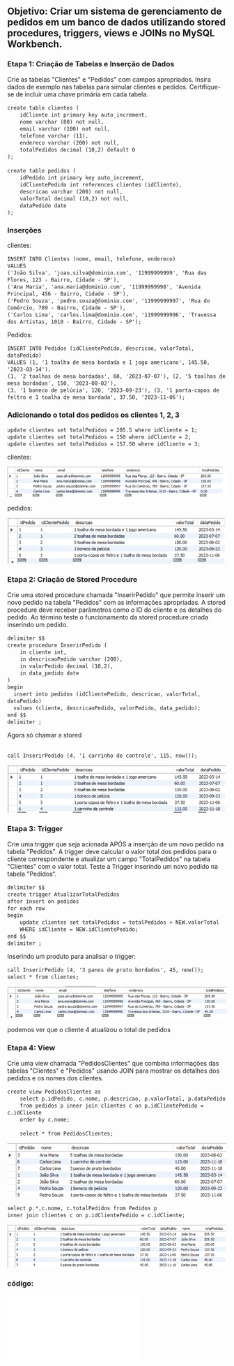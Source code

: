 ## Objetivo: Criar um sistema de gerenciamento de pedidos em um banco de dados utilizando stored procedures, triggers, views e JOINs no MySQL Workbench.

### Etapa 1: Criação de Tabelas e Inserção de Dados

Crie as tabelas "Clientes" e "Pedidos" com campos apropriados. Insira dados de exemplo nas tabelas para simular clientes e pedidos. Certifique-se de incluir uma chave primária em cada tabela.

```mysql
create table clientes (
    idCliente int primary key auto_increment,
    nome varchar (80) not null,
    email varchar (100) not null,
    telefone varchar (11),
    endereco varchar (200) not null,
    totalPedidos decimal (10,2) default 0
);

create table pedidos (
    idPedido int primary key auto_increment,
    idClientePedido int references clientes (idCliente),
    descricao varchar (200) not null,
    valorTotal decimal (10,2) not null,
    dataPedido date
);

```

### Inserções 
clientes:
```mysql
INSERT INTO Clientes (nome, email, telefone, endereco)
VALUES 
('João Silva', 'joao.silva@dominio.com', '11999999999', 'Rua das Flores, 123 - Bairro, Cidade - SP'),
('Ana Maria', 'ana.maria@dominio.com', '11999999998', 'Avenida Principal, 456 - Bairro, Cidade - SP'),
('Pedro Souza', 'pedro.souza@dominio.com', '11999999997', 'Rua do Comércio, 789 - Bairro, Cidade - SP'),
('Carlos Lima', 'carlos.lima@dominio.com', '11999999996', 'Travessa dos Artistas, 1010 - Bairro, Cidade - SP');
```

Pedidos:
```mysql
INSERT INTO Pedidos (idClientePedido, descricao, valorTotal, dataPedido)
VALUES (1, '1 toalha de mesa bordada e 1 jogo americano', 145.50, '2023-03-14'),
(1, '2 toalhas de mesa bordadas', 60, '2023-07-07'), (2, '5 toalhas de mesa bordadas', 150, '2023-08-02'),
(3, '1 boneco de pelúcia', 120, '2023-09-23'), (3, '1 porta-copos de feltro e 1 toalha de mesa bordada', 37.50, '2023-11-06');

```

### Adicionando o total dos pedidos os clientes 1, 2, 3
```mysql
update clientes set totalPedidos = 205.5 where idCliente = 1;
update clientes set totalPedidos = 150 where idCliente = 2;
update clientes set totalPedidos = 157.50 where idCliente = 3;
```
clientes:

![Clientes](tabela.png)

pedidos:

![pedidos](tabela2.png)

### Etapa 2: Criação de Stored Procedure

Crie uma stored procedure chamada "InserirPedido" que permite inserir um novo pedido na tabela "Pedidos" com as informações apropriadas. A stored procedure deve receber parâmetros como o ID do cliente e os detalhes do pedido. Ao término teste o funcionamento da stored procedure criada inserindo um pedido.

```mysql
delimiter $$
create procedure InserirPedido (
    in cliente int,
    in descricaoPedido varchar (200),
    in valorPedido decimal (10,2),
    in data_pedido date
)
begin
  insert into pedidos (idClientePedido, descricao, valorTotal, dataPedido)
  values (cliente, descricaoPedido, valorPedido, data_pedido);
end $$
delimiter ;

```
Agora só chamar a stored
```mysql

call InserirPedido (4, '1 carrinho de controle', 115, now());
```

![Produtos](tabela3.png)
### Etapa 3: Trigger

Crie uma trigger que seja acionada APÓS a inserção de um novo pedido na tabela "Pedidos". A trigger deve calcular o valor total dos pedidos para o cliente correspondente e atualizar um campo "TotalPedidos" na tabela "Clientes" com o valor total. Teste a Trigger inserindo um novo pedido na tabela "Pedidos“.

```mysql
delimiter $$
create trigger AtualizarTotalPedidos
after insert on pedidos
for each row
begin
	update clientes set totalPedidos = totalPedidos + NEW.valorTotal
	WHERE idCliente = NEW.idClientePedido;
end $$
delimiter ;
```
Inserindo um produto para analisar o trigger:
```mysql
call InserirPedido (4, '3 panos de prato bordados', 45, now());
select * from clientes;
```
![InserirPedido](tabela4.png)

podemos ver que o cliente 4 atualizou o total de pedidos

### Etapa 4: View

Crie uma view chamada "PedidosClientes" que combina informações das tabelas "Clientes" e "Pedidos" usando JOIN para mostrar os detalhes dos pedidos e os nomes dos clientes.
```mysql
create view PedidosClientes as
	select p.idPedido, c.nome, p.descricao, p.valorTotal, p.dataPedido
	from pedidos p inner join clientes c on p.idClientePedido = c.idCliente
	order by c.nome;
    
    select * from PedidosClientes;
```

![PedidosClientes](tabela5.png)

```mysql
select p.*,c.nome, c.totalPedidos from Pedidos p
inner join clientes c on p.idClientePedido = c.idCliente;
```

![PedidosClientes](tabela6.png)

### código:
![Código](gerenciamento_de_pedidos.sql)
